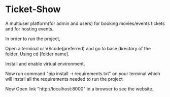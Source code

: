 # Ticket-Show
A multiuser platform(for admin and users) for booking movies/events tickets and for hosting events.

In order to run the project,

Open a terminal or VScode(preferred) and go to base directory of the folder.
Using cd [folder name].

Install and enable virtual environment.

Now run command "pip install -r requirements.txt" on your terminal which will install all the requirements needed to run the project

Now Open link "http://localhost:8000" in a browser to see the website.
